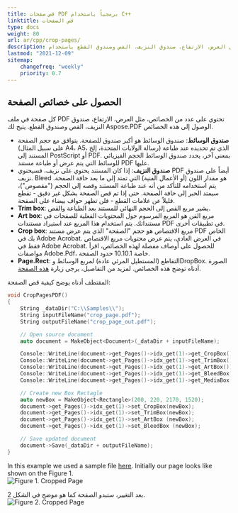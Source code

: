 ```yaml
---
title: قص صفحات PDF برمجياً باستخدام C++
linktitle: قص الصفحات
type: docs
weight: 80
url: ar/cpp/crop-pages/
description: يمكنك الحصول على خصائص الصفحة، مثل العرض، الارتفاع، صندوق النزيف، القص وصندوق القطع باستخدام Aspose.PDF لـ C++.
lastmod: "2021-12-09"
sitemap:
    changefreq: "weekly"
    priority: 0.7
---
```


## الحصول على خصائص الصفحة

كل صفحة في ملف PDF تحتوي على عدد من الخصائص، مثل العرض، الارتفاع، صندوق النزيف، القص وصندوق القطع. يتيح لك Aspose.PDF الوصول إلى هذه الخصائص.

- **صندوق الوسائط**: صندوق الوسائط هو أكبر صندوق للصفحة. يتوافق مع حجم الصفحة (على سبيل المثال A4، A5، رسالة الولايات المتحدة، إلخ) الذي تم تحديده عند طباعة المستند إلى PostScript أو PDF. بمعنى آخر، يحدد صندوق الوسائط الحجم الفيزيائي للوسائط التي يتم عرض أو طباعة مستند PDF عليها.
- **صندوق النزيف**: إذا كان المستند يحتوي على نزيف، فسيحتوي PDF أيضاً على صندوق نزيف. Bleed هو مقدار اللون (أو الأعمال الفنية) التي تمتد إلى ما بعد حافة الصفحة. يتم استخدامه للتأكد من أنه عند طباعة المستند وقصه إلى الحجم ("مقصوص")، سيمتد الحبر إلى حافة الصفحة. حتى إذا تم قص الصفحة بشكل غير دقيق - تقطع قليلاً عن علامات القطع - فلن تظهر حواف بيضاء على الصفحة.
- **Trim box**: يشير مربع القص إلى الحجم النهائي للمستند بعد الطباعة والقص.
- **Art box**: مربع الفن هو المربع المرسوم حول المحتويات الفعلية للصفحات في مستنداتك. يتم استخدام هذا المربع عند استيراد مستندات PDF في تطبيقات أخرى.
- **Crop box**: مربع الاقتصاص هو حجم "الصفحة" الذي يتم عرض مستند PDF الخاص بك في Adobe Acrobat. في العرض العادي، يتم عرض محتويات مربع الاقتصاص فقط في Adobe Acrobat. للحصول على أوصاف مفصلة لهذه الخصائص، اقرأ مواصفات Adobe.Pdf، خاصة 10.10.1 حدود الصفحة.
- **Page.Rect**: التقاطع (المستطيل المرئي عادة) لمربع الوسائط وDropBox. الصورة أدناه توضح هذه الخصائص. لمزيد من التفاصيل، يرجى زيارة [هذه الصفحة](http://www.enfocus.com/manuals/ReferenceGuide/PP/10/enUS/en-us/concept/c_aa1095731.html).

المقتطف أدناه يوضح كيفية قص الصفحة:

```cpp
void CropPagesPDF()
{
    String _dataDir("C:\\Samples\\");
    String inputFileName("crop_page.pdf");
    String outputFileName("crop_page_out.pdf");

    // Open source document
    auto document = MakeObject<Document>(_dataDir + inputFileName);

    Console::WriteLine(document->get_Pages()->idx_get(1)->get_CropBox());
    Console::WriteLine(document->get_Pages()->idx_get(1)->get_TrimBox());
    Console::WriteLine(document->get_Pages()->idx_get(1)->get_ArtBox());
    Console::WriteLine(document->get_Pages()->idx_get(1)->get_BleedBox());
    Console::WriteLine(document->get_Pages()->idx_get(1)->get_MediaBox());

    // Create new Box Rectagle
    auto newBox = MakeObject<Rectangle>(200, 220, 2170, 1520);
    document->get_Pages()->idx_get(1)->set_CropBox(newBox);
    document->get_Pages()->idx_get(1)->set_TrimBox(newBox);
    document->get_Pages()->idx_get(1)->set_ArtBox (newBox);
    document->get_Pages()->idx_get(1)->set_BleedBox (newBox);

    // Save updated document
    document->Save(_dataDir + outputFileName);
}
```
In this example we used a sample file [here](crop_page.pdf). Initially our page looks like shown on the Figure 1.  
![Figure 1. Cropped Page](crop_page.png)

بعد التغيير، ستبدو الصفحة كما هو موضح في الشكل 2.  
![Figure 2. Cropped Page](crop_page2.png)